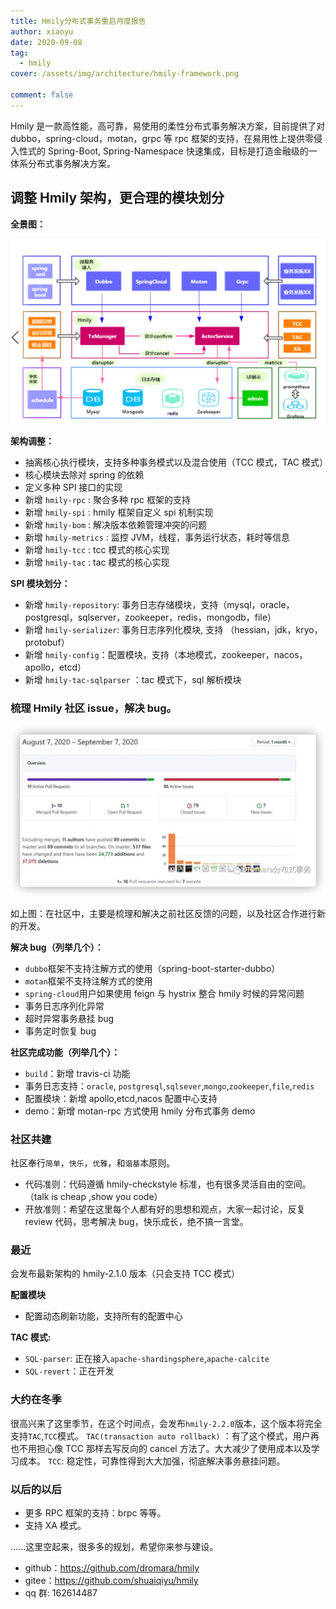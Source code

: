 ```yaml
---
title: Hmily分布式事务重启月度报告
author: xiaoyu
date: 2020-09-08
tag:
  - hmily
cover: /assets/img/architecture/hmily-framework.png

comment: false
---
```


Hmily 是一款高性能，高可靠，易使用的柔性分布式事务解决方案，目前提供了对 dubbo，spring-cloud，motan，grpc 等 rpc 框架的支持，在易用性上提供零侵入性式的 Spring-Boot, Spring-Namespace 快速集成，目标是打造金融级的一体系分布式事务解决方案。

## 调整 Hmily 架构，更合理的模块划分

**全景图：**

![全景图](/assets/img/architecture/hmily-framework.png)

**架构调整：**

- 抽离核心执行模块，支持多种事务模式以及混合使用（TCC 模式，TAC 模式）
- 核心模块去除对 spring 的依赖
- 定义多种 SPI 接口的实现
- 新增 `hmily-rpc` : 聚合多种 rpc 框架的支持
- 新增 `hmily-spi` : hmily 框架自定义 spi 机制实现
- 新增 `hmily-bom` : 解决版本依赖管理冲突的问题
- 新增 `hmily-metrics` : 监控 JVM，线程，事务运行状态，耗时等信息
- 新增 `hmily-tcc` : tcc 模式的核心实现
- 新增 `hmily-tac` : tac 模式的核心实现

**SPI 模块划分：**

- 新增 `hmily-repository`: 事务日志存储模块，支持（mysql，oracle，postgresql，sqlserver，zookeeper，redis，mongodb，file）
- 新增 `hmily-serializer`: 事务日志序列化模块, 支持 （hessian，jdk，kryo，protobuf）
- 新增 `hmily-config`：配置模块，支持（本地模式，zookeeper，nacos，apollo，etcd）
- 新增 `hmily-tac-sqlparser` ：tac 模式下，sql 解析模块

### 梳理 Hmily 社区 issue，解决 bug。

![hmily-bug](/assets/img/architecture/hmily-bug.png)

如上图：在社区中，主要是梳理和解决之前社区反馈的问题，以及社区合作进行新的开发。

**解决 bug（列举几个）：**

- `dubbo`框架不支持注解方式的使用（spring-boot-starter-dubbo）
- `motan`框架不支持注解方式的使用
- `spring-cloud`用户如果使用 feign 与 hystrix 整合 hmily 时候的异常问题
- 事务日志序列化异常
- 超时异常事务悬挂 bug
- 事务定时恢复 bug

**社区完成功能（列举几个）：**

- `build`：新增 travis-ci 功能
- 事务日志支持：`oracle`, `postgresql`,`sqlsever`,`mongo`,`zookeeper`,`file`,`redis`
- 配置模块：新增 apollo,etcd,nacos 配置中心支持
- demo：新增 motan-rpc 方式使用 hmily 分布式事务 demo

### 社区共建

社区奉行`简单`，`快乐`，`优雅`，和`谐基`本原则。

- 代码准则：代码遵循 hmily-checkstyle 标准，也有很多灵活自由的空间。（talk is cheap ,show you code）
- 开放准则：希望在这里每个人都有好的思想和观点，大家一起讨论，反复 review 代码，思考解决 bug，快乐成长，绝不搞一言堂。

### 最近

会发布最新架构的 hmily-2.1.0 版本（只会支持 TCC 模式）

**配置模块**

- 配置动态刷新功能，支持所有的配置中心

**TAC 模式:**

- `SQL-parser`: 正在接入`apache-shardingsphere`,`apache-calcite`
- `SQL-revert`：正在开发

### 大约在冬季

很高兴来了这里季节，在这个时间点，会发布`hmily-2.2.0`版本，这个版本将完全支持`TAC`,`TCC`模式。
`TAC(transaction auto rollback)` ：有了这个模式，用户再也不用担心像 TCC 那样去写反向的 cancel 方法了。大大减少了使用成本以及学习成本。
`TCC`: 稳定性，可靠性得到大大加强，彻底解决事务悬挂问题。

### 以后的以后

- 更多 RPC 框架的支持：brpc 等等。
- 支持 XA 模式。

......这里空起来，很多多的规划，希望你来参与建设。

- github：https://github.com/dromara/hmily
- gitee：https://github.com/shuaiqiyu/hmily
- qq 群: 162614487
